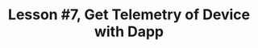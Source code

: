 ---
title: "Lesson #7, Get Telemetry of Device with Dapp"
course: smart-home-course
description: home assistant course
lessonNumber: 8
courseID: 3
---